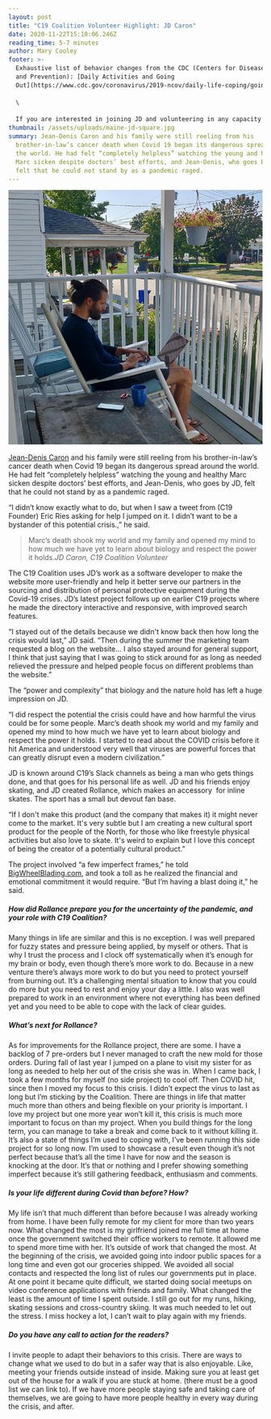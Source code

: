 ```yaml
---
layout: post
title: "C19 Coalition Volunteer Highlight: JD Caron"
date: 2020-11-22T15:10:06.246Z
reading_time: 5-7 minutes
author: Mary Cooley
footer: >-
  Exhaustive list of behavior changes from the CDC (Centers for Disease Control
  and Prevention): [Daily Activities and Going
  Out](https://www.cdc.gov/coronavirus/2019-ncov/daily-life-coping/going-out.html).\

  \

  If you are interested in joining JD and volunteering in any capacity with the C19 Coalition, reach out to us at [info@c19coalition.org](mailto:info@c19coalition.org).
thumbnail: /assets/uploads/maine-jd-square.jpg
summary: Jean-Denis Caron and his family were still reeling from his
  brother-in-law’s cancer death when Covid 19 began its dangerous spread around
  the world. He had felt “completely helpless” watching the young and healthy
  Marc sicken despite doctors’ best efforts, and Jean-Denis, who goes by JD,
  felt that he could not stand by as a pandemic raged.
---
```

![Jean-Denis Caron working on a chair in Maine](/assets/uploads/maine-jd-square.jpg "Jean-Denis Caron working on a chair in Maine")

[Jean-Denis Caron](https://www.linkedin.com/in/jean-denis-caron-25aa11a4/) and his family were still reeling from his brother-in-law’s cancer death when Covid 19 began its dangerous spread around the world. He had felt “completely helpless” watching the young and healthy Marc sicken despite doctors’ best efforts, and Jean-Denis, who goes by JD, felt that he could not stand by as a pandemic raged.

“I didn’t know exactly what to do, but when I saw a tweet from (C19 Founder) Eric Ries asking for help I jumped on it. I didn’t want to be a bystander of this potential crisis.,” he said.

> Marc’s death shook my world and my family and opened my mind to how much we have yet to learn about biology and respect the power it holds.<cite>JD Caron, C19 Coalition Volunteer</cite>

The C19 Coalition uses JD’s work as a software developer to make the website more user-friendly and help it better serve our partners in the sourcing and distribution of personal protective equipment during the Covid-19 crises. JD’s latest project follows up on earlier C19 projects where he made the directory interactive and responsive, with improved search features.

“I stayed out of the details because we didn't know back then how long the crisis would last,” JD said. “Then during the summer the marketing team requested a blog on the website… I also stayed around for general support, I think that just saying that I was going to stick around for as long as needed relieved the pressure and helped people focus on different problems than the website.”

The “power and complexity” that biology and the nature hold has left a huge impression on JD. 

“I did respect the potential the crisis could have and how harmful the virus could be for some people. Marc’s death shook my world and my family and opened my mind to how much we have yet to learn about biology and respect the power it holds. I started to read about the COVID crisis before it hit America and understood very well that viruses are powerful forces that can greatly disrupt even a modern civilization.”

JD is known around C19’s Slack channels as being a man who gets things done, and that goes for his personal life as well. JD and his friends enjoy skating, and JD created Rollance, which makes an accessory  for inline skates. The sport has a small but devout fan base.

“If I don't make this product (and the company that makes it) it might never come to the market. It's very subtle but I am creating a new cultural sport product for the people of the North, for those who like freestyle physical activities but also love to skate. It's weird to explain but I love this concept of being the creator of a potentially cultural product.”

The project involved “a few imperfect frames,” he told [BigWheelBlading.com](https://bigwheelblading.com/rollance-ufs-ice-frames/), and took a toll as he realized the financial and emotional commitment it would require. “But I’m having a blast doing it,” he said.

##### How did Rollance prepare you for the uncertainty of the pandemic, and your role with C19 Coalition?

Many things in life are similar and this is no exception. I was well prepared for fuzzy states and pressure being applied, by myself or others. That is why I trust the process and I clock off systematically when it’s enough for my brain or body, even though there’s more work to do. Because in a new venture there’s always more work to do but you need to protect yourself from burning out. It’s a challenging mental situation to know that you could do more but you need to rest and enjoy your day a little. I also was well prepared to work in an environment where not everything has been defined yet and you need to be able to cope with the lack of clear guides.

##### What’s next for Rollance?

As for improvements for the Rollance project, there are some. I have a backlog of 7 pre-orders but I never managed to craft the new mold for those orders. During fall of last year I jumped on a plane to visit my sister for as long as needed to help her out of the crisis she was in. When I came back, I took a few months for myself (no side project) to cool off. Then COVID hit, since then I moved my focus to this crisis. I didn’t expect the virus to last as long but I’m sticking by the Coalition. There are things in life that matter much more than others and being flexible on your priority is important. I love my project but one more year won’t kill it, this crisis is much more important to focus on than my project. When you build things for the long term, you can manage to take a break and come back to it without killing it. It’s also a state of things I’m used to coping with, I’ve been running this side project for so long now. I’m used to showcase a result even though it’s not perfect because that’s all the time I have for now and the season is knocking at the door. It’s that or nothing and I prefer showing something imperfect because it’s still gathering feedback, enthusiasm and comments.

##### Is your life different during Covid than before? How?

My life isn’t that much different than before because I was already working from home. I have been fully remote for my client for more than two years now. What changed the most is my girlfriend joined me full time at home once the government switched their office workers to remote. It allowed me to spend more time with her. It’s outside of work that changed the most. At the beginning of the crisis, we avoided going into indoor public spaces for a long time and even got our groceries shipped. We avoided all social contacts and respected the long list of rules our governments put in place. At one point it became quite difficult, we started doing social meetups on video conference applications with friends and family. What changed the least is the amount of time I spent outside. I still go out for my runs, hiking, skating sessions and cross-country skiing. It was much needed to let out the stress. I miss hockey a lot, I can’t wait to play again with my friends.

##### Do you have any call to action for the readers?

I invite people to adapt their behaviors to this crisis. There are ways to change what we used to do but in a safer way that is also enjoyable. Like, meeting your friends outside instead of inside. Making sure you at least get out of the house for a walk if you are stuck at home. (there must be a good list we can link to). If we have more people staying safe and taking care of themselves, we are going to have more people healthy in every way during the crisis, and after.
